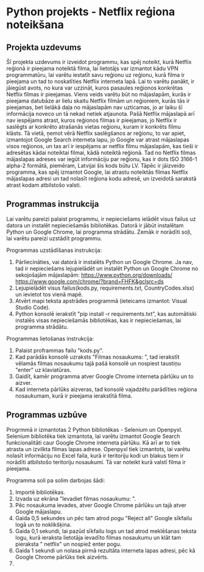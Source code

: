 # Python projekts - Netflix reģiona noteikšana
## Projekta uzdevums
Šī projekta uzdevums ir izveidot programmu, kas spēj noteikt, kurā Netflix reģionā ir pieejama noteiktā filma, lai lietotājs var izmantot kādu VPN programmatūru, lai varētu iestatīt savu reģionu uz reģionu, kurā filma ir pieejama un tad to noskatīties Netflix interneta lapā. Lai to varētu panākt, ir jāiegūst avots, no kura var uzzināt, kuros pasaules reģionos konkrētas Netflix filmas ir pieejamas. Viens veids varētu būt no mājaslapām, kurās ir pieejama datubāze ar lielu skaitu Netflix filmām un reģioniem, kurās tās ir pieejamas, bet lielākā daļa no mājaslapām nav uzticamas, jo ar laiku šī informācija noveco un tā nekad netiek atjaunota. Pašā Netflix mājaslapā arī nav iespējams atrast, kuros reģionos filmas ir pieejamas, jo Netflix ir saslēgts ar konkrēto atrašanās vietas reģionu, kuram ir konkrēts filmu klāsts. Tā vietā, ņemot vērā Netflix saslēgšanos ar reģionu, to var apiet, izmantojot Google Search interneta lapu, jo Google var atrast mājaslapas visos reģionos, un tas arī ir iespējams ar netflix filmu mājaslapām, kas tieši ir adresētas kādai noteiktai filmai, kādā noteiktā reģionā. Tad no Netflix filmas mājaslapas adreses var iegūt informāciju par reģionu, kas ir dots ISO 3166-1 alpha-2 formātā, piemēram, Latvijai šis kods būtu LV. Tāpēc ir jāizveido programma, kas spēj izmantot Google, lai atrastu noteiktās filmas Netflix mājaslapas adresi un tad nolasīt reģiona kodu adresē, un izveidotā sarakstā atrast kodam atbilstošo valsti.   
## Programmas instrukcija
Lai varētu pareizi palaist programmu, ir nepieciešams ielādēt visus failus uz datora un instalēt nepieciešamās bibliotēkas. Datorā ir jābūt instalētam Python un Google Chrome, lai programma strādātu.
Zemāk ir norādīti soļi, lai varētu pareizi uzstādīt programmu.

Programmas uzstādīšanas instrukcija:
1. Pārliecināties, vai datorā ir instalēts Python un Google Chrome. Ja nav, tad ir nepieciešams lejupielādēt un instalēt Python un Google Chrome no sekojošajām mājaslapām: https://www.python.org/downloads/ https://www.google.com/chrome/?brand=FHFK&gclsrc=ds
3. Lejupielādēt visus failus(kods.py, requirements.txt, CountryCodes.xlsx) un ievietot tos vienā mapē.
4. Atvērt mapi teksta apstrādes programmā (ieteicams izmantot: Visual Studio Code).
5. Python konsolē ierakstīt "pip install -r requirements.txt", kas automātiski instalēs visas nepieciešamās bibliotēkas, kas ir nepieciešamas, lai programma strādātu.

Programmas lietošanas instrukcija:
1. Palaist proframmas failu "kods.py".
2. Kad parādās konsolē uzraksts "Filmas nosaukums: ", tad ierakstīt vēlamās filmas nosaukumu tajā pašā konsolē un nospiest taustiņu "enter" uz klaviatūras.
3. Gaidīt, kamēr programma atver Google Chrome interneta pārlūku un to aizver.
4. Kad interneta pārlūks aizveras, tad konsolē vajadzētu parādīties reģiona nosaukumam, kurā ir pieejama ierakstītā filma.

## Programmas uzbūve
Progrmmā ir izmantotas 2 Python bibliotēkas - Selenium un Openpyxl. Selenium bibliotēka tiek izmantota, lai varētu izmantot Google Search funkcionalitāti caur Google Chrome interneta pārlūku. Kā arī ar to tiek atrasta un izvilkta filmas lapas adrese. Openpyxl tiek izmantots, lai varētu nolasīt informāciju no Excel faila, kurā ir teritoriju kodi un blakus tiem ir norādīti atbilstošo teritoriju nosaukumi. Tā var noteikt kurā valstī filma ir pieejama.

Programma soli pa solim darbojas šādi:
1. Importē bibliotēkas.
2. Izvada uz ekrāna "Ievadiet filmas nosaukumu: ".
3. Pēc nosaukuma ievades, atver Google Chrome pārlūku un tajā atver Google mājaslapu.
4. Gaida 0,5 sekundes un pēc tam atrod pogu "Reject all" Google sīkfailu logā un to noklikšķina.
5. Gaida 0,1 sekundi, lai pazūd sīkfailu logs un tad atrod meklēšanas teksta logu, kurā ieraksta lietotāja ievadīto filmas nosaukumu un klāt tam pieraksta " netflix" un nospiež enter pogu.
6. Gaida 1 sekundi un nolasa pirmā rezultāta interneta lapas adresi, pēc kā Google Chrome pārlūks tiek aizvērts.
7. 

